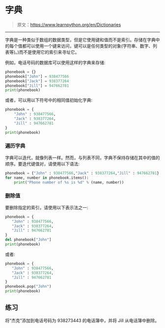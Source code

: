 # 字典

> 原文：<https://www.learnpython.org/en/Dictionaries>

* * *

字典是一种类似于数组的数据类型，但是它使用键和值而不是索引。存储在字典中的每个值都可以使用一个键来访问，键可以是任何类型的对象(字符串、数字、列表等)。)而不是使用它的索引来寻址它。

例如，电话号码的数据库可以使用这样的字典来存储:

```py
phonebook = {}
phonebook["John"] = 938477566
phonebook["Jack"] = 938377264
phonebook["Jill"] = 947662781
print(phonebook) 
```

或者，可以用以下符号中的相同值初始化字典:

```py
phonebook = {
    "John" : 938477566,
    "Jack" : 938377264,
    "Jill" : 947662781
}
print(phonebook) 
```

### 遍历字典

字典可以迭代，就像列表一样。然而，与列表不同，字典不保持存储在其中的值的顺序。要迭代键值对，请使用以下语法:

```py
phonebook = {"John" : 938477566,"Jack" : 938377264,"Jill" : 947662781}
for name, number in phonebook.items():
    print("Phone number of %s is %d" % (name, number)) 
```

### 删除值

要删除指定的索引，请使用以下表示法之一:

```py
phonebook = {
   "John" : 938477566,
   "Jack" : 938377264,
   "Jill" : 947662781
}
del phonebook["John"]
print(phonebook) 
```

或者:

```py
phonebook = {
   "John" : 938477566,
   "Jack" : 938377264,
   "Jill" : 947662781
}
phonebook.pop("John")
print(phonebook) 
```

## 练习

将“杰克”添加到电话号码为 938273443 的电话簿中，并将 Jill 从电话簿中删除。